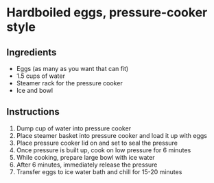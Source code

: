 # Hardboiled eggs, pressure-cooker style

## Ingredients
* Eggs (as many as you want that can fit)
* 1.5 cups of water
* Steamer rack for the pressure cooker
* Ice and bowl

## Instructions
1. Dump cup of water into pressure cooker
2. Place steamer basket into pressure cooker and load it up with eggs 
3. Place pressure cooker lid on and set to seal the pressure
4. Once pressure is built up, cook on low pressure for 6 minutes
5. While cooking, prepare large bowl with ice water
6. After 6 minutes, immediately release the pressure
7. Transfer eggs to ice water bath and chill for 15-20 minutes
